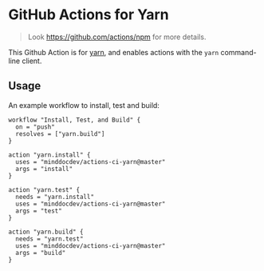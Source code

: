 # GitHub Actions for Yarn

> Look https://github.com/actions/npm for more details.

This Github Action is for [yarn](https://yarnpkg.com), and enables actions with the `yarn` command-line client.

## Usage

An example workflow to install, test and build:

```hcl
workflow "Install, Test, and Build" {
  on = "push"
  resolves = ["yarn.build"]
}

action "yarn.install" {
  uses = "minddocdev/actions-ci-yarn@master"
  args = "install"
}

action "yarn.test" {
  needs = "yarn.install"
  uses = "minddocdev/actions-ci-yarn@master"
  args = "test"
}

action "yarn.build" {
  needs = "yarn.test"
  uses = "minddocdev/actions-ci-yarn@master"
  args = "build"
}
```

